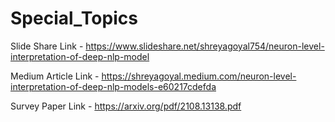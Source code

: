 # Special_Topics

Slide Share Link - https://www.slideshare.net/shreyagoyal754/neuron-level-interpretation-of-deep-nlp-model

Medium Article Link - https://shreyagoyal.medium.com/neuron-level-interpretation-of-deep-nlp-models-e60217cdefda

Survey Paper Link - https://arxiv.org/pdf/2108.13138.pdf
